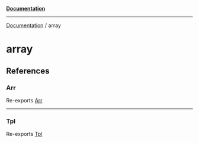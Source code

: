 [**Documentation**](README.md)

---

[Documentation](README.md) / array

# array

## References

### Arr

Re-exports [Arr](array/array-utils.md#arr)

---

### Tpl

Re-exports [Tpl](array/tuple-utils.md#tpl)
